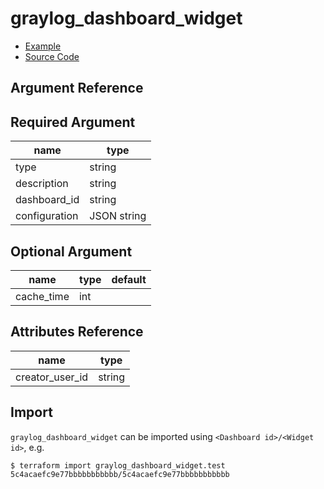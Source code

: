 # graylog_dashboard_widget

* [Example](../../examples/v0.12/dashboard.tf)
* [Source Code](../../graylog/resource/dashboard/widget/resource.go)

## Argument Reference

## Required Argument

name | type
--- | ---
type | string
description | string
dashboard_id | string
configuration | JSON string

## Optional Argument

name | type | default
--- | --- | ---
cache_time | int |

## Attributes Reference

name | type
--- | ---
creator_user_id | string

## Import

`graylog_dashboard_widget` can be imported using `<Dashboard id>/<Widget id>`, e.g.

```console
$ terraform import graylog_dashboard_widget.test 5c4acaefc9e77bbbbbbbbbbb/5c4acaefc9e77bbbbbbbbbbb
```
